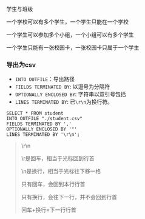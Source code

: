 学生与班级

一个学校可以有多个学生，一个学生只能在一个学校

一个学生可以参加多个小组，一个小组可以有多个学生

一个学生只能有一张校园卡，一张校园卡只属于一个学生

### 导出为csv

- `INTO OUTFILE`：导出路径
- `FIELDS TERMINATED BY`: 以逗号为分隔符
- `OPTIONALLY ENCLOSED BY`: 字符串以双引号包括
- `LINES TERMINATED BY`: 已`\r\n`为换行符。

```mysql
SELECT * FROM student
INTO OUTFILE "./student.csv"
FIELDS TERMINATED BY ','
OPTIONALLY ENCLOSED BY '"'
LINES TERMINATED BY '\r\n';
```

> \r\n
>
> \r是回车，相当于光标回到行首
>
> \n是换行，相当于光标往下移一格
>
> 只有回车，会回到本行行首
>
> 只有换行，会往下一行，并不会回到行首
>
> 回车+换行=下一行行首